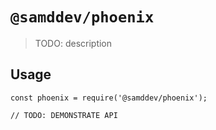 # `@samddev/phoenix`

> TODO: description

## Usage

```
const phoenix = require('@samddev/phoenix');

// TODO: DEMONSTRATE API
```
